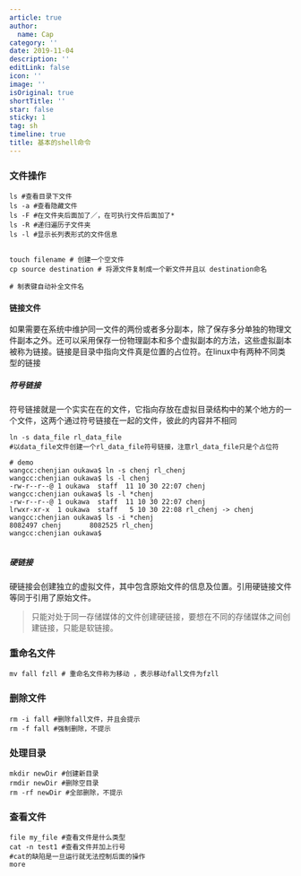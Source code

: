 ```yaml
---
article: true
author:
  name: Cap
category: ''
date: 2019-11-04
description: ''
editLink: false
icon: ''
image: ''
isOriginal: true
shortTitle: ''
star: false
sticky: 1
tag: sh
timeline: true
title: 基本的shell命令
---
```





### 文件操作

```shell
ls #查看目录下文件
ls -a #查看隐藏文件
ls -F #在文件夹后面加了／，在可执行文件后面加了*
ls -R #递归遍历子文件夹
ls -l #显示长列表形式的文件信息


touch filename # 创建一个空文件
cp source destination # 将源文件复制成一个新文件并且以 destination命名

# 制表键自动补全文件名

```

#### 链接文件

如果需要在系统中维护同一文件的两份或者多分副本，除了保存多分单独的物理文件副本之外。还可以采用保存一份物理副本和多个虚拟副本的方法，这些虚拟副本被称为链接。链接是目录中指向文件真是位置的占位符。在linux中有两种不同类型的链接

##### 符号链接

符号链接就是一个实实在在的文件，它指向存放在虚拟目录结构中的某个地方的一个文件，这两个通过符号链接在一起的文件，彼此的内容并不相同

```shell
ln -s data_file rl_data_file 
#以data_file文件创建一个rl_data_file符号链接，注意rl_data_file只是个占位符

# demo
wangcc:chenjian oukawa$ ln -s chenj rl_chenj
wangcc:chenjian oukawa$ ls -l chenj
-rw-r--r--@ 1 oukawa  staff  11 10 30 22:07 chenj
wangcc:chenjian oukawa$ ls -l *chenj
-rw-r--r--@ 1 oukawa  staff  11 10 30 22:07 chenj
lrwxr-xr-x  1 oukawa  staff   5 10 30 22:08 rl_chenj -> chenj
wangcc:chenjian oukawa$ ls -i *chenj
8082497 chenj		8082525 rl_chenj
wangcc:chenjian oukawa$ 


```

##### 硬链接

硬链接会创建独立的虚拟文件，其中包含原始文件的信息及位置。引用硬链接文件等同于引用了原始文件。

> 只能对处于同一存储媒体的文件创建硬链接，要想在不同的存储媒体之间创建链接，只能是软链接。

### 重命名文件

```shell
mv fall fzll # 重命名文件称为移动 ，表示移动fall文件为fzll
```

### 删除文件

```shell
rm -i fall #删除fall文件，并且会提示
rm -f fall #强制删除，不提示
```

### 处理目录

```shell
mkdir newDir #创建新目录
rmdir newDir #删除空目录
rm -rf newDir #全部删除，不提示
```

### 查看文件

```shell
file my_file #查看文件是什么类型
cat -n test1 #查看文件并加上行号
#cat的缺陷是一旦运行就无法控制后面的操作
more
```
